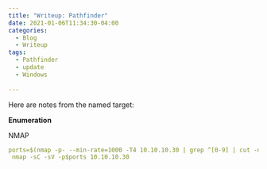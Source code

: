 ```yaml
---
title: "Writeup: Pathfinder"
date: 2021-01-06T11:34:30-04:00
categories:
  - Blog
  - Writeup
tags:
  - Pathfinder
  - update
  - Windows
 
---
```


Here are notes from the named target:

**Enumeration**

NMAP

```yaml
ports=$(nmap -p- --min-rate=1000 -T4 10.10.10.30 | grep ^[0-9] | cut -d '/' -f 1 | tr '\n' ',' | sed s/,$//)
 nmap -sC -sV -p$ports 10.10.10.30
 ```
